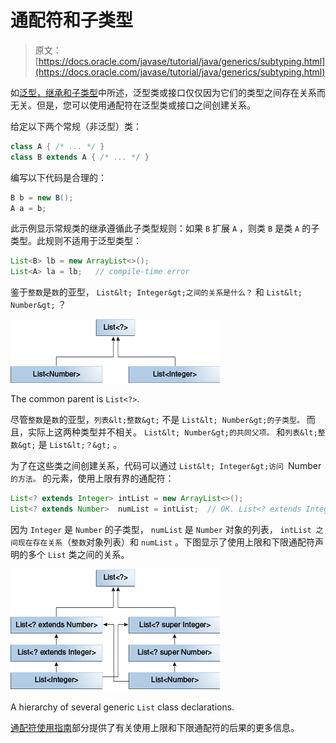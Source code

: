 # 通配符和子类型

> 原文： [https://docs.oracle.com/javase/tutorial/java/generics/subtyping.html](https://docs.oracle.com/javase/tutorial/java/generics/subtyping.html)

如[泛型，继承和子类型](inheritance.html)中所述，泛型类或接口仅仅因为它们的类型之间存在关系而无关。但是，您可以使用通配符在泛型类或接口之间创建关系。

给定以下两个常规（非泛型）类：

```java
class A { /* ... */ }
class B extends A { /* ... */ }

```

编写以下代码是合理的：

```java
B b = new B();
A a = b;

```

此示例显示常规类的继承遵循此子类型规则：如果 `B` 扩展 `A` ，则类 `B` 是类 `A` 的子类型。此规则不适用于泛型类型：

```java
List<B> lb = new ArrayList<>();
List<A> la = lb;   // compile-time error

```

鉴于`整数`是`数`的亚型， `List&lt; Integer&gt;之间的关系是什么？` 和 `List&lt; Number&gt;` ？

![diagram showing that the common parent of List<Number> and List<Integer> is the list of unknown type](img/dc022f9377d33074da806ba77ff31bd6.jpg)

The common parent is `List<?>`.

尽管`整数`是`数`的亚型，`列表&lt;整数&gt;` 不是 `List&lt; Number&gt;的子类型。` 而且，实际上这两种类型并不相关。 `List&lt; Number&gt;的共同父项。` 和`列表&lt;整数&gt;` 是 `List&lt;？&gt;` 。

为了在这些类之间创建关系，代码可以通过 `List&lt; Integer&gt;访问 `Number` 的方法。` 的元素，使用上限有界的通配符：

```java
List<? extends Integer> intList = new ArrayList<>();
List<? extends Number>  numList = intList;  // OK. List<? extends Integer> is a subtype of List<? extends Number>

```

因为 `Integer` 是 `Number` 的子类型， `numList` 是 `Number` 对象的列表， `intList 之间现在存在关系`（`整数`对象列表）和 `numList` 。下图显示了使用上限和下限通配符声明的多个 `List` 类之间的关系。

![diagram showing that List<Integer> is a subtype of both List<? extends Integer> and List<?super Integer>. List<? extends Integer> is a subtype of List<? extends Number> which is a subtype of List<?>. List<Number> is a subtype of List<? super Number> and List>? extends Number>. List<? super Number> is a subtype of List<? super Integer> which is a subtype of List<?>.](img/7e91e8f2f44799ac416b04b63ecb5570.jpg)

A hierarchy of several generic `List` class declarations.

[通配符使用指南](wildcardGuidelines.html)部分提供了有关使用上限和下限通配符的后果的更多信息。